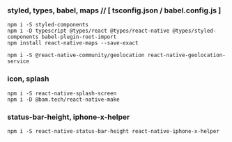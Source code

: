 ### styled, types, babel, maps // [ tsconfig.json / babel.config.js ]
```
npm i -S styled-components
npm i -D typescript @types/react @types/react-native @types/styled-components babel-plugin-root-import
npm install react-native-maps --save-exact
```
```
npm i -S @react-native-community/geolocation react-native-geolocation-service
```
###  icon, splash
```
npm i -S react-native-splash-screen
npm i -D @bam.tech/react-native-make
```
###  status-bar-height, iphone-x-helper
```
npm i -S react-native-status-bar-height react-native-iphone-x-helper
```
